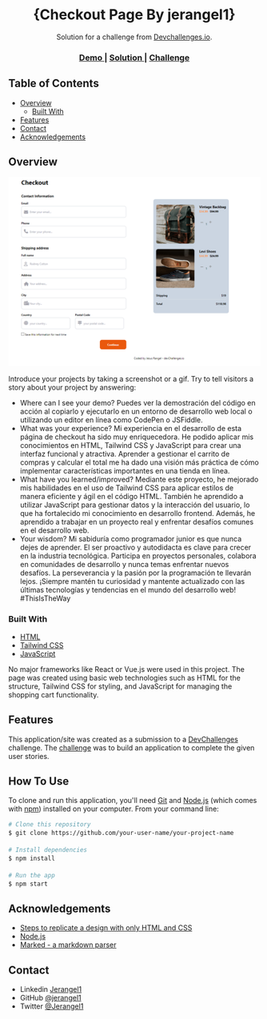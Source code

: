 <!-- Please update value in the {}  -->

<h1 align="center">{Checkout Page By jerangel1}</h1>

<div align="center">
   Solution for a challenge from  <a href="http://devchallenges.io" target="_blank">Devchallenges.io</a>.
</div>

<div align="center">
  <h3>
    <a href="https://{127.0.0.1:5500/index.html}">
      Demo
    </a>
    <span> | </span>
    <a href="https://{your-url-to-the-solution}">
      Solution
    </a>
    <span> | </span>
    <a href="https://devchallenges.io/challenges/0J1NxxGhOUYVqihwegfO">
      Challenge
    </a>
  </h3>
</div>

<!-- TABLE OF CONTENTS -->

## Table of Contents

- [Overview](#overview)
  - [Built With](#built-with)
- [Features](#features)
- [Contact](#contact)
- [Acknowledgements](#acknowledgements)

<!-- OVERVIEW -->

## Overview

![screenshot](./checkoutpage.png)

Introduce your projects by taking a screenshot or a gif. Try to tell visitors a story about your project by answering:

- Where can I see your demo?
Puedes ver la demostración del código en acción al copiarlo y ejecutarlo en un entorno de desarrollo web local o utilizando un editor en línea como CodePen o JSFiddle.
- What was your experience?
Mi experiencia en el desarrollo de esta página de checkout ha sido muy enriquecedora. He podido aplicar mis conocimientos en HTML, Tailwind CSS y JavaScript para crear una interfaz funcional y atractiva. Aprender a gestionar el carrito de compras y calcular el total me ha dado una visión más práctica de cómo implementar características importantes en una tienda en línea.
- What have you learned/improved?
Mediante este proyecto, he mejorado mis habilidades en el uso de Tailwind CSS para aplicar estilos de manera eficiente y ágil en el código HTML. También he aprendido a utilizar JavaScript para gestionar datos y la interacción del usuario, lo que ha fortalecido mi conocimiento en desarrollo frontend. Además, he aprendido a trabajar en un proyecto real y enfrentar desafíos comunes en el desarrollo web.
- Your wisdom? 
Mi sabiduría como programador junior es que nunca dejes de aprender. El ser proactivo y autodidacta es clave para crecer en la industria tecnológica. Participa en proyectos personales, colabora en comunidades de desarrollo y nunca temas enfrentar nuevos desafíos. La perseverancia y la pasión por la programación te llevarán lejos. ¡Siempre mantén tu curiosidad y mantente actualizado con las últimas tecnologías y tendencias en el mundo del desarrollo web! #ThisIsTheWay

### Built With

- [HTML](https://developer.mozilla.org/en-US/docs/Web/HTML)
- [Tailwind CSS](https://tailwindcss.com/)
- [JavaScript](https://developer.mozilla.org/en-US/docs/Web/JavaScript)

No major frameworks like React or Vue.js were used in this project. The page was created using basic web technologies such as HTML for the structure, Tailwind CSS for styling, and JavaScript for managing the shopping cart functionality.
## Features

<!-- List the features of your application or follow the template. Don't share the figma file here :) -->

This application/site was created as a submission to a [DevChallenges](https://devchallenges.io/challenges) challenge. The [challenge](https://devchallenges.io/challenges/0J1NxxGhOUYVqihwegfO) was to build an application to complete the given user stories.


## How To Use

To clone and run this application, you'll need [Git](https://git-scm.com) and [Node.js](https://nodejs.org/en/download/) (which comes with [npm](http://npmjs.com)) installed on your computer. From your command line:

```bash
# Clone this repository
$ git clone https://github.com/your-user-name/your-project-name

# Install dependencies
$ npm install

# Run the app
$ npm start
```

## Acknowledgements

<!-- This section should list any articles or add-ons/plugins that helps you to complete the project. This is optional but it will help you in the future. For exmpale -->

- [Steps to replicate a design with only HTML and CSS](https://devchallenges-blogs.web.app/how-to-replicate-design/)
- [Node.js](https://nodejs.org/)
- [Marked - a markdown parser](https://github.com/chjj/marked)

## Contact

- Linkedin [Jerangel1](https://{www.linkedin.com/in/jerangel1/})
- GitHub [@jerangel1](https://{github.com/jerangel1/checkout-Page})
- Twitter [@Jerangel1](https://{twitter.com/jerangel1})

